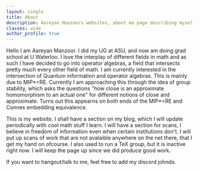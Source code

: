 ```yaml
---
layout: single
title: About
description: Aareyan Manzoors websites, about me page describing myself and the goal of the site.
classes: wide
author_profile: true
---
```

Hello I am Aareyan Manzoor. I did my UG at ASU, and now am doing grad school at U Waterloo. I love the interplay of different fields in math and as such I have decided to go into operator algebras, a field that intersects pretty much every other field of math. I am currently interested in the intersection of Quantum information and operator algebras. This is mainly due to MIP\*=RE. Currently I am approaching this through the idea of group stability, which asks the questions "how close is an approximate homomorphism to an actual one" for different notions of close and approximate. Turns out this appearns on both ends of the MIP\*=RE and Connes embedding equivalence.

This is my website. I shall have a section on my blog, which I will update periodically with cool math stuff I learn. I will have a section for scans, I believe in freedom of information even when certain institutions don't. I will put up scans of work that are not avalaible anywhere on the net there, that I get my hand on ofcourse. I also used to run a TeX group, but it is inactive right now. I will keep the page up since we did produce good work.

If you want to hangout/talk to me, feel free to add my discord johnds.
